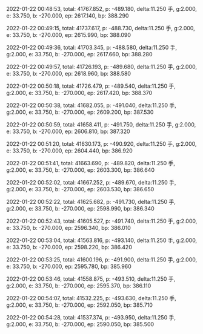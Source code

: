 2022-01-22 00:48:53, total: 41767.852, p: -489.180, delta:11.250 手, g:2.000, e: 33.750, b: -270.000, ep: 2617.140, bp: 388.290

2022-01-22 00:49:15, total: 41737.617, p: -488.730, delta:11.250 手, g:2.000, e: 33.750, b: -270.000, ep: 2615.990, bp: 388.090

2022-01-22 00:49:36, total: 41703.345, p: -488.580, delta:11.250 手, g:2.000, e: 33.750, b: -270.000, ep: 2617.660, bp: 388.280

2022-01-22 00:49:57, total: 41726.193, p: -489.680, delta:11.250 手, g:2.000, e: 33.750, b: -270.000, ep: 2618.960, bp: 388.580

2022-01-22 00:50:18, total: 41726.479, p: -489.540, delta:11.250 手, g:2.000, e: 33.750, b: -270.000, ep: 2617.420, bp: 388.370

2022-01-22 00:50:38, total: 41682.055, p: -491.040, delta:11.250 手, g:2.000, e: 33.750, b: -270.000, ep: 2609.200, bp: 387.530

2022-01-22 00:50:59, total: 41658.411, p: -491.750, delta:11.250 手, g:2.000, e: 33.750, b: -270.000, ep: 2606.810, bp: 387.320

2022-01-22 00:51:20, total: 41630.173, p: -490.920, delta:11.250 手, g:2.000, e: 33.750, b: -270.000, ep: 2604.440, bp: 386.920

2022-01-22 00:51:41, total: 41663.690, p: -489.820, delta:11.250 手, g:2.000, e: 33.750, b: -270.000, ep: 2603.300, bp: 386.640

2022-01-22 00:52:02, total: 41667.252, p: -489.670, delta:11.250 手, g:2.000, e: 33.750, b: -270.000, ep: 2603.530, bp: 386.650

2022-01-22 00:52:22, total: 41625.682, p: -491.730, delta:11.250 手, g:2.000, e: 33.750, b: -270.000, ep: 2598.990, bp: 386.340

2022-01-22 00:52:43, total: 41605.527, p: -491.740, delta:11.250 手, g:2.000, e: 33.750, b: -270.000, ep: 2596.340, bp: 386.010

2022-01-22 00:53:04, total: 41563.816, p: -493.140, delta:11.250 手, g:2.000, e: 33.750, b: -270.000, ep: 2598.220, bp: 386.420

2022-01-22 00:53:25, total: 41600.196, p: -491.900, delta:11.250 手, g:2.000, e: 33.750, b: -270.000, ep: 2595.780, bp: 385.960

2022-01-22 00:53:46, total: 41558.875, p: -493.510, delta:11.250 手, g:2.000, e: 33.750, b: -270.000, ep: 2595.370, bp: 386.110

2022-01-22 00:54:07, total: 41532.225, p: -493.630, delta:11.250 手, g:2.000, e: 33.750, b: -270.000, ep: 2592.050, bp: 385.710

2022-01-22 00:54:28, total: 41537.374, p: -493.950, delta:11.250 手, g:2.000, e: 33.750, b: -270.000, ep: 2590.050, bp: 385.500